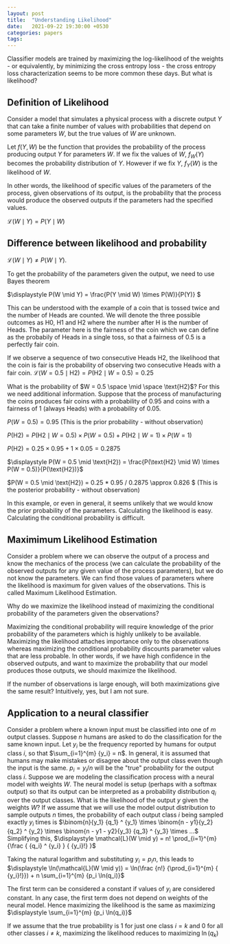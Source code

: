 ```yaml
---
layout: post
title:  "Understanding Likelihood"
date:   2021-09-22 19:30:00 +0530
categories: papers
tags: 
---
```


Classifier models are trained by maximizing the log-likelihood of the weights - or equivalently, by minimizing the cross entropy loss - the cross entropy loss characterization seems to be more common these days. But what is likelihood?

## Definition of Likelihood

Consider a model that simulates a physical process with a discrete output $Y$ that can take a finite number of values with probabilities that depend on some parameters $W$, but the true values of $W$ are unknown.

Let $f(Y, W)$ be the function that provides the probability of the process producing output $Y$ for parameters $W$. If we fix the values of $W$, $f_W(Y)$ becomes the probability distribution of $Y$. However if we fix $Y$, $f_Y(W)$ is the likelihood of $W$.

In other words, the likelihood of specific values of the parameters of the process, given observations of its output, is the probability that the process would produce the observed outputs if the parameters had the specified values.

$\mathcal{L}(W \mid Y) = P(Y \mid W)$

## Difference between likelihood and probability

$\mathcal{L}(W \mid Y) \neq P(W \mid Y)$.

To get the probability of the parameters given the output, we need to use Bayes theorem

$\displaystyle P(W \mid Y) = \frac{P(Y \mid W) \times P(W)}{P(Y)} $

This can be understood with the example of a coin that is tossed twice and the number of Heads are counted. We will denote the three possible outcomes as $\text{H0}$, $\text{H1}$ and $\text{H2}$ where the number after H is the number of Heads. The parameter here is the fairness of the coin which we can define as the probabily of Heads in a single toss, so that a fairness of 0.5 is a perfectly fair coin.

If we observe a sequence of two consecutive Heads $\text{H2}$, the likelihood that the coin is fair is the probability of observing two consecutive Heads with a fair coin. $\mathcal{L}(W = 0.5 \mid \text{H2}) = P(\text{H2} \mid W = 0.5) = 0.25$

What is the probability of $W = 0.5 \space \mid \space \text{H2}$? For this we need additional information. Suppose that the process of manufacturing the coins produces fair coins with a probability of 0.95 and coins with a fairness of 1 (always Heads) with a probability of 0.05.

$P(W = 0.5) = 0.95$ (This is the prior probability - without observation)

$P(\text{H2}) = P(\text{H2} \mid W = 0.5) \times P(W = 0.5) + P(\text{H2} \mid W = 1) \times P(W = 1)$

$P(\text{H2}) = 0.25 \times 0.95 + 1 \times 0.05 = 0.2875$

$\displaystyle P(W = 0.5 \mid \text{H2}) = \frac{P(\text{H2} \mid W) \times P(W = 0.5)}{P(\text{H2})}$

$P(W = 0.5 \mid \text{H2}) = 0.25 * 0.95 / 0.2875 \approx 0.826 $ (This is the posterior probability - without observation)

In this example, or even in general, it seems unlikely that we would know the prior probability of the parameters. Calculating the likelihood is easy. Calculating the conditional probability is difficult.

## Maximimum Likelihood Estimation

Consider a problem where we can observe the output of a process and know the mechanics of the process (we can calculate the probability of the observed outputs for any given value of the process parameters), but we do not know the parameters. We can find those values of parameters where the likelihood is maximum for given values of the observations. This is called Maximum Likelihood Estimation.

Why do we maximize the likelihood instead of maximizing the conditional probability of the parameters given the observations?

Maximizing the conditional probability will require knowledge of the prior probability of the parameters which is highly unlikely to be available. Maximizing the likelihood attaches importance only to the observations whereas maximizing the conditional probability discounts parameter values that are less probable. In other words, if we have high confidence in the observed outputs, and want to maximize the probability that our model produces those outputs, we should maximize the likelihood.

If the number of observations is large enough, will both maximizations give the same result? Intuitively, yes, but I am not sure.

## Application to a neural classifier

Consider a problem where a known input must be classified into one of $m$ output classes. Suppose $n$ humans are asked to do the classification for the same known input. Let $y_i$ be the frequency reported by humans for output class $i$, so that $\sum_{i=1}^{m} {y_i} = n$. In general, it is assumed that humans may make mistakes or disagree about the output class even though the input is the same. $p_i = y_i / n$ will be the "true" probability for the output class $i$.
Suppose we are modeling the classification process with a neural model with weights $W$. The neural model is setup (perhaps with a softmax output) so that its output can be interpreted as a probability distribution $q_i$ over the output classes.
What is the likelihood of the output $y$ given the weights $W$? If we assume that we will use the model output distribution to sample outputs $n$ times, the probability of each output class $i$ being sampled exactly $y_i$ times is $\binom{n}{y_1} {q_1} ^ {y_1} \times \binom{n - y1}{y_2} {q_2} ^ {y_2}  \times \binom{n - y1 - y2}{y_3} {q_3} ^ {y_3} \times ...$  
Simplifying this, $\displaystyle \mathcal{L}(W \mid y) = n! \prod_{i=1}^{m}{\frac { {q_i} ^ {y_i} } { {y_i}!} }$

Taking the natural logarithm and substituting $y_i = p_i n$, this leads to $\displaystyle \ln(\mathcal{L}(W \mid y)) = \ln(\frac {n!} {\prod_{i=1}^{m} { {y_i}!}}) + n \sum_{i=1}^{m} {p_i \ln(q_i)}$

The first term can be considered a constant if values of $y_i$ are considered constant. In any case, the first term does not depend on weights of the neural model. Hence maximizing the likelihood is the same as maximizing $\displaystyle \sum_{i=1}^{m} {p_i \ln(q_i)}$

If we assume that the true probability is 1 for just one class $i = k$ and 0 for all other classes $i \neq k$, maximizing the likelihood reduces to maximizing $\ln(q_k)$